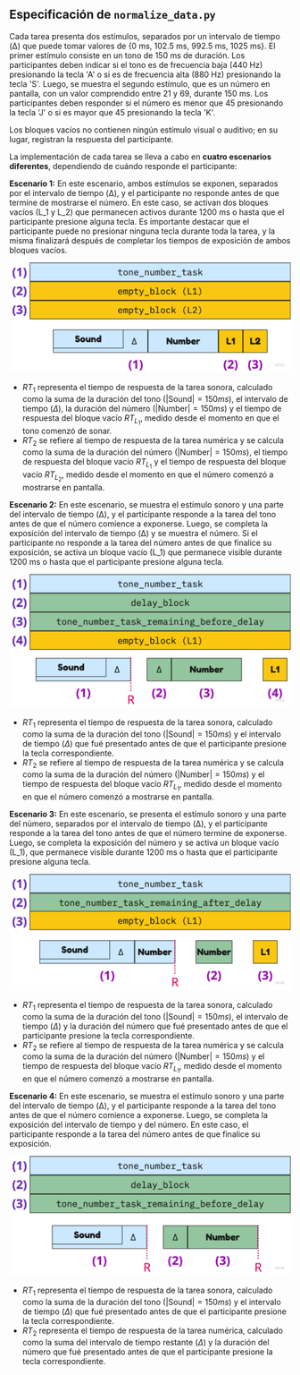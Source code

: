 ## Especificación de `normalize_data.py`

Cada tarea presenta dos estímulos, separados por un intervalo de tiempo (Δ) que puede tomar valores de {0 ms, 102.5 ms, 992.5 ms, 1025 ms}. El primer estímulo consiste en un tono de 150 ms de duración. Los participantes deben indicar si el tono es de frecuencia baja (440 Hz) presionando la tecla 'A' o si es de frecuencia alta (880 Hz) presionando la tecla 'S'. Luego, se muestra el segundo estímulo, que es un número en pantalla, con un valor comprendido entre 21 y 69, durante 150 ms. Los participantes deben responder si el número es menor que 45 presionando la tecla 'J' o si es mayor que 45 presionando la tecla 'K'.

Los bloques vacíos no contienen ningún estímulo visual o auditivo; en su lugar, registran la respuesta del participante.

La implementación de cada tarea se lleva a cabo en **cuatro escenarios diferentes**, dependiendo de cuándo responde el participante:

**Escenario 1:** En este escenario, ambos estímulos se exponen, separados por el intervalo de tiempo (Δ), y el participante no responde antes de que termine de mostrarse el número. En este caso, se activan dos bloques vacíos (L_1 y L_2) que permanecen activos durante 1200 ms o hasta que el participante presione alguna tecla. Es importante destacar que el participante puede no presionar ninguna tecla durante toda la tarea, y la misma finalizará después de completar los tiempos de exposición de ambos bloques vacíos.

![image-20231022183856121](./img/image-20231022183856121.png)

- $RT_1$ representa el tiempo de respuesta de la tarea sonora, calculado como la suma de la duración del tono $(|\text{Sound}| = 150ms)$, el intervalo de tiempo ($\Delta$), la duración del número $(|\text{Number}| = 150ms)$ y el tiempo de respuesta del bloque vacío $RT_{L_1}$, medido desde el momento en que el tono comenzó de sonar.
- $RT_2$ se refiere al tiempo de respuesta de la tarea numérica y se calcula como la suma de la duración del número $(|\text{Number}| = 150ms)$, el tiempo de respuesta del bloque vacío $RT_{L_1}$ y el tiempo de respuesta del bloque vacío $RT_{L_2}$, medido desde el momento en que el número comenzó a mostrarse en pantalla.

**Escenario 2:** En este escenario, se muestra el estímulo sonoro y una parte del intervalo de tiempo (Δ), y el participante responde a la tarea del tono antes de que el número comience a exponerse. Luego, se completa la exposición del intervalo de tiempo (Δ) y se muestra el número. Si el participante no responde a la tarea del número antes de que finalice su exposición, se activa un bloque vacío (L_1) que permanece visible durante 1200 ms o hasta que el participante presione alguna tecla.

![image-20231022183813357](./img/image-20231022183813357.png)

- $RT_1$ representa el tiempo de respuesta de la tarea sonora, calculado como la suma de la duración del tono $(|\text{Sound}| = 150ms)$ y el intervalo de tiempo ($\Delta$) que fué presentado antes de que el participante presione la tecla correspondiente.
- $RT_2$ se refiere al tiempo de respuesta de la tarea numérica y se calcula como la suma de la duración del número $(|\text{Number}| = 150ms)$ y el tiempo de respuesta del bloque vacío $RT_{L_1}$, medido desde el momento en que el número comenzó a mostrarse en pantalla.

**Escenario 3:** En este escenario, se presenta el estímulo sonoro y una parte del número, separados por el intervalo de tiempo (Δ), y el participante responde a la tarea del tono antes de que el número termine de exponerse. Luego, se completa la exposición del número y se activa un bloque vacío (L_1), que permanece visible durante 1200 ms o hasta que el participante presione alguna tecla.

![image-20231022183840465](./img/image-20231022183840465.png)

- $RT_1$ representa el tiempo de respuesta de la tarea sonora, calculado como la suma de la duración del tono $(|\text{Sound}| = 150ms)$, el intervalo de tiempo ($\Delta$) y la duración del número que fué presentado antes de que el participante presione la tecla correspondiente.
- $RT_2$ se refiere al tiempo de respuesta de la tarea numérica y se calcula como la suma de la duración del número $(|\text{Number}| = 150ms)$ y el tiempo de respuesta del bloque vacío $RT_{L_1}$, medido desde el momento en que el número comenzó a mostrarse en pantalla.

**Escenario 4:** En este escenario, se muestra el estímulo sonoro y una parte del intervalo de tiempo (Δ), y el participante responde a la tarea del tono antes de que el número comience a exponerse. Luego, se completa la exposición del intervalo de tiempo y del número. En este caso, el participante responde a la tarea del número antes de que finalice su exposición.

![image-20231022183747707](./img/image-20231022183747707.png)

- $RT_1$ representa el tiempo de respuesta de la tarea sonora, calculado como la suma de la duración del tono $(|\text{Sound}| = 150ms)$ y el intervalo de tiempo ($\Delta$) que fué presentado antes de que el participante presione la tecla correspondiente.
- $RT_2$ representa el tiempo de respuesta de la tarea numérica, calculado como la suma del intervalo de tiempo restante ($\Delta$)  y la duración del número que fué presentado antes de que el participante presione la tecla correspondiente.